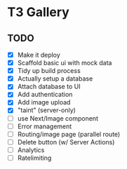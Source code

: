 # T3 Gallery

## TODO
- [x] Make it deploy
- [x] Scaffold basic ui with mock data
- [x] Tidy up build process
- [x] Actually setup a database
- [x] Attach database to UI
- [x] Add authentication
- [x] Add image upload
- [x] "taint" (server-only)
- [ ] use Next/Image component
- [ ] Error management
- [ ] Routing/image page (parallel route)
- [ ] Delete button (w/ Server Actions)
- [ ] Analytics
- [ ] Ratelimiting